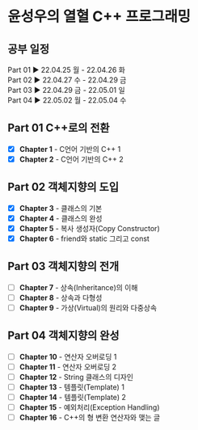 # 윤성우의 열혈 C++ 프로그래밍

## 공부 일정

Part 01 ▶ 22.04.25 월 - 22.04.26 화  
Part 02 ▶ 22.04.27 수 - 22.04.29 금  
Part 03 ▶ 22.04.29 금 - 22.05.01 일  
Part 04 ▶ 22.05.02 월 - 22.05.04 수

## Part 01 C++로의 전환

- [X] <b>Chapter 1</b> - C언어 기반의 C++ 1
- [X] <b>Chapter 2</b> - C언어 기반의 C++ 2
 
## Part 02 객체지향의 도입

- [X] <b>Chapter 3</b> - 클래스의 기본
- [X] <b>Chapter 4</b> - 클래스의 완성
- [X] <b>Chapter 5</b> - 복사 생성자(Copy Constructor)
- [X] <b>Chapter 6</b> - friend와 static 그리고 const

## Part 03 객체지향의 전개

- [ ] <b>Chapter 7</b> - 상속(Inheritance)의 이해
- [ ] <b>Chapter 8</b> - 상속과 다형성
- [ ] <b>Chapter 9</b> - 가상(Virtual)의 원리와 다중상속

## Part 04 객체지향의 완성

- [ ] <b>Chapter 10</b> - 연산자 오버로딩 1
- [ ] <b>Chapter 11</b> - 연산자 오버로딩 2
- [ ] <b>Chapter 12</b> - String 클래스의 디자인
- [ ] <b>Chapter 13</b> - 템플릿(Template) 1
- [ ] <b>Chapter 14</b> - 템플릿(Template) 2
- [ ] <b>Chapter 15</b> - 예외처리(Exception Handling)
- [ ] <b>Chapter 16</b> - C++의 형 변환 연산자와 맺는 글
